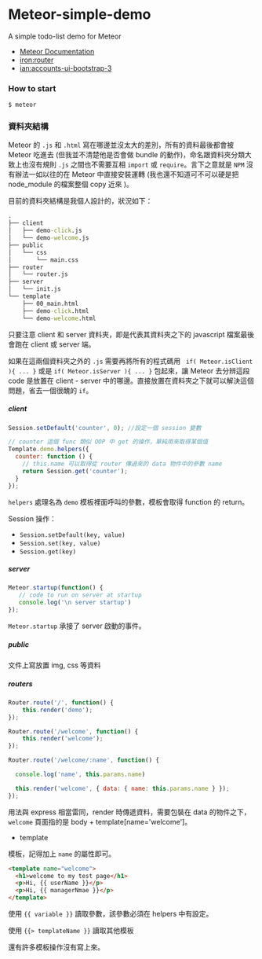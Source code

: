 # Meteor-simple-demo

A simple todo-list demo for Meteor

* [Meteor Documentation](http://docs.meteor.com/#/basic/)
* [iron:router](https://atmospherejs.com/iron/router)
* [ian:accounts-ui-bootstrap-3](https://atmospherejs.com/ian/accounts-ui-bootstrap-3)

### How to start

``` bat
$ meteor
```

### 資料夾結構

Meteor 的 `.js` 和 `.html` 寫在哪邊並沒太大的差別，所有的資料最後都會被 Meteor 吃進去 (但我並不清楚他是否會做 bundle 的動作)，命名跟資料夾分類大致上也沒有規則 `.js` 之間也不需要互相 `import` 或 `require`。言下之意就是 `NPM` 沒有辦法一如以往的在 Meteor 中直接安裝運轉 (我也還不知道可不可以硬是把 node_module 的檔案整個 copy 近來 )。

目前的資料夾結構是我個人設計的，狀況如下：

``` bat
.
├── client
│   ├── demo-click.js
│   └── demo-welcome.js
├── public
│   └── css
│       └── main.css
├── router
│   └── router.js
├── server
│   └── init.js
└── template
    ├── 00_main.html
    ├── demo-click.html
    └── demo-welcome.html
```

只要注意 client 和 server 資料夾，即是代表其資料夾之下的 javascript 檔案最後會跑在 client 或 server 端。

如果在這兩個資料夾之外的 `.js` 需要再將所有的程式碼用 ` if( Meteor.isClient ){ ... }` 或是 `if( Meteor.isServer ){ ... }` 包起來，讓 Meteor 去分辨這段 code 是放置在 client - server 中的哪邊。直接放置在資料夾之下就可以解決這個問題，省去一個很醜的 `if`。

##### client

``` js
Session.setDefault('counter', 0); //設定一個 session 變數

// counter 這個 func 類似 OOP 中 get 的操作，單純用來取得某個值
Template.demo.helpers({
  counter: function () {
    // this.name 可以取得從 router 傳過來的 data 物件中的參數 name
    return Session.get('counter');
  }
});
```

`helpers` 處理名為 `demo` 模板裡面呼叫的參數，模板會取得 function 的 return。

Session 操作：

* `Session.setDefault(key, value)`
* `Session.set(key, value)`
* `Session.get(key)`

##### server

``` js
Meteor.startup(function() {
   // code to run on server at startup
   console.log('\n server startup')
});
```

`Meteor.startup` 承接了 server 啟動的事件。

##### public

文件上寫放置 img, css 等資料

##### routers 

``` js
Router.route('/', function() {
    this.render('demo');
});

Router.route('/welcome', function() {
    this.render('welcome');
});

Router.route('/welcome/:name', function() {

  console.log('name', this.params.name)

  this.render('welcome', { data: { name: this.params.name } });
});

```

用法與 express 相當雷同，render 時傳遞資料，需要包裝在 data 的物件之下，`welcome` 頁面指的是 body + template[name='welcome']。

* template

模板，記得加上 `name` 的屬性即可。

``` html
<template name="welcome">
  <h1>welcome to my test page</h1>
  <p>Hi, {{ userName }}</p>
  <p>Hi, {{ managerNmae }}</p>
</template>
```

使用 `{{ variable }}` 讀取參數，該參數必須在 helpers 中有設定。

使用 `{{> templateName }}` 讀取其他模板

還有許多模板操作沒有寫上來。
